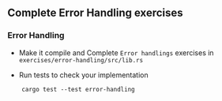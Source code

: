 ## Complete Error Handling exercises
### Error Handling

+ Make it compile and Complete `Error handlings` exercises in `exercises/error-handling/src/lib.rs`

+ Run tests to check your implementation

```
    cargo test --test error-handling
```